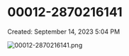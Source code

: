 # 00012-2870216141

Created: September 14, 2023 5:04 PM

![00012-2870216141.png](00012-2870216141%20a1e83a6aebe248708e9932e1e9bfde59/00012-2870216141.png)